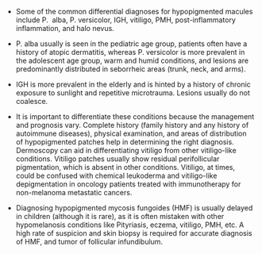 - Some of the common differential diagnoses for hypopigmented macules include P.  alba, P. versicolor, IGH, vitiligo, PMH, post-inflammatory inflammation, and halo nevus.

- P. alba usually is seen in the pediatric age group, patients often have a history of atopic dermatitis, whereas P. versicolor is more prevalent in the adolescent age group, warm and humid conditions, and lesions are predominantly distributed in seborrheic areas (trunk, neck, and arms).

- IGH is more prevalent in the elderly and is hinted by a history of chronic exposure to sunlight and repetitive microtrauma. Lesions usually do not coalesce.

- It is important to differentiate these conditions because the management and prognosis vary. Complete history (family history and any history of autoimmune diseases), physical examination, and areas of distribution of hypopigmented patches help in determining the right diagnosis. Dermoscopy can aid in differentiating vitiligo from other vitiligo-like conditions. Vitiligo patches usually show residual perifollicular pigmentation, which is absent in other conditions. Vitiligo, at times, could be confused with chemical leukoderma and vitiligo-like depigmentation in oncology patients treated with immunotherapy for non-melanoma metastatic cancers.

- Diagnosing hypopigmented mycosis fungoides (HMF) is usually delayed in children (although it is rare), as it is often mistaken with other hypomelanosis conditions like Pityriasis, eczema, vitiligo, PMH, etc. A high rate of suspicion and skin biopsy is required for accurate diagnosis of HMF, and tumor of follicular infundibulum.